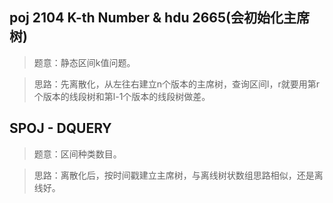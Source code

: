 ## poj 2104 K-th Number & hdu 2665(会初始化主席树)
>题意：静态区间k值问题。

>思路：先离散化，从左往右建立n个版本的主席树，查询区间l，r就要用第r个版本的线段树和第l-1个版本的线段树做差。

## SPOJ - DQUERY
>题意：区间种类数目。

>思路：离散化后，按时间戳建立主席树，与离线树状数组思路相似，还是离线好。
